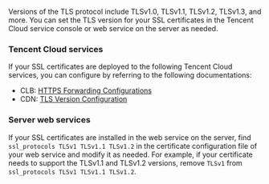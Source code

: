 Versions of the TLS protocol include TLSv1.0, TLSv1.1, TLSv1.2, TLSv1.3, and more. You can set the TLS version for your SSL certificates in the Tencent Cloud service console or web service on the server as needed.

### Tencent Cloud services
If your SSL certificates are deployed to the following Tencent Cloud services, you can configure by referring to the following documentations:
- CLB: [HTTPS Forwarding Configurations](https://intl.cloud.tencent.com/document/product/214/6534)
- CDN: [TLS Version Configuration](https://intl.cloud.tencent.com/document/product/228/38934)

### Server web services
If your SSL certificates are installed in the web service on the server, find `ssl_protocols TLSv1 TLSv1.1 TLSv1.2` in the certificate configuration file of your web service and modify it as needed.
For example, if your certificate needs to support the TLSv1.1 and TLSv1.2 versions, remove `TLSv1` from `ssl_protocols TLSv1 TLSv1.1 TLSv1.2`.
